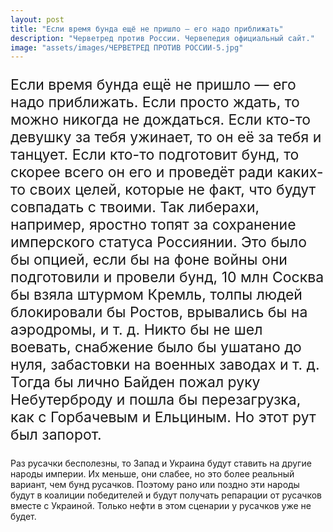 ```yaml
---
layout: post
title: "Если время бунда ещё не пришло — его надо приближать"
description: "Черветред против России. Червепедия официальный сайт."
image: "assets/images/ЧЕРВЕТРЕД ПРОТИВ РОССИИ-5.jpg"
---
```

<p style="font-size: 23px;">Если время бунда ещё не пришло — его надо приближать.
Если просто ждать, то можно никогда не дождаться. Если кто-то девушку за тебя ужинает, то он её за тебя и танцует. Если кто-то подготовит бунд, то скорее всего он его и проведёт ради каких-то своих целей, которые не факт, что будут совпадать с твоими. Так либерахи, например, яростно топят за сохранение имперского статуса Россиянии. Это было бы опцией, если бы на фоне войны они подготовили и провели бунд, 10 млн Сосква бы взяла штурмом Кремль, толпы людей блокировали бы Ростов, врывались бы на аэродромы, и т. д. Никто бы не шел воевать, снабжение было бы ушатано до нуля, забастовки на военных заводах и т. д. Тогда бы лично Байден пожал руку Небутерброду и пошла бы перезагрузка, как с Горбачевым и Ельциным. Но этот рут был запорот.

Раз русачки бесполезны, то Запад и Украина будут ставить на другие народы империи. Их меньше, они слабее, но это более реальный вариант, чем бунд русачков. Поэтому рано или поздно эти народы будут в коалиции победителей и будут получать репарации от русачков вместе с Украиной. Только нефти в этом сценарии у русачков уже не будет.</p>
